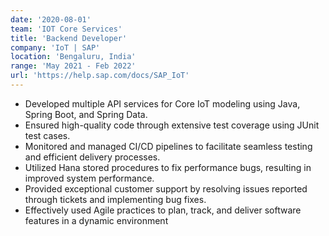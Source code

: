 ```yaml
---
date: '2020-08-01'
team: 'IOT Core Services'
title: 'Backend Developer'
company: 'IoT | SAP'
location: 'Bengaluru, India'
range: 'May 2021 - Feb 2022'
url: 'https://help.sap.com/docs/SAP_IoT'
---
```


- Developed multiple API services for Core IoT modeling using Java, Spring Boot, and Spring Data.
- Ensured high-quality code through extensive test coverage using JUnit test cases.
- Monitored and managed CI/CD pipelines to facilitate seamless testing and efficient delivery
  processes.
- Utilized Hana stored procedures to fix performance bugs, resulting in improved system
  performance.
- Provided exceptional customer support by resolving issues reported through tickets and
  implementing bug fixes.
- Effectively used Agile practices to plan, track, and deliver software features in a dynamic
  environment
